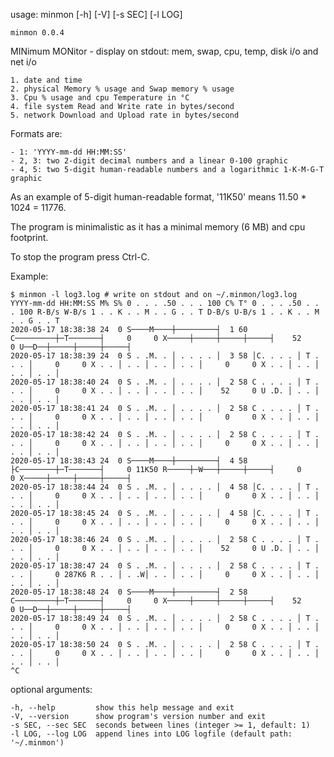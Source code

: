usage: minmon [-h] [-V] [-s SEC] [-l LOG]

    minmon 0.0.4

MINimum MONitor - display on stdout: mem, swap, cpu, temp, disk i/o and net i/o

    1. date and time
    2. physical Memory % usage and Swap memory % usage
    3. Cpu % usage and cpu Temperature in °C 
    4. file system Read and Write rate in bytes/second
    5. network Download and Upload rate in bytes/second

Formats are:

    - 1: 'YYYY-mm-dd HH:MM:SS'
    - 2, 3: two 2-digit decimal numbers and a linear 0-100 graphic
    - 4, 5: two 5-digit human-readable numbers and a logarithmic 1-K-M-G-T graphic

As an example of 5-digit human-readable format, '11K50' means 11.50 * 1024 = 11776.

The program is minimalistic as it has a minimal memory (6 MB) and cpu footprint.

To stop the program press Ctrl-C.

Example:

    $ minmon -l log3.log # write on stdout and on ~/.minmon/log3.log
    YYYY-mm-dd HH:MM:SS M% S% 0 . . . .50 . . . 100 C% T° 0 . . . .50 . . . 100 R-B/s W-B/s 1 . . K . . M . . G . . T D-B/s U-B/s 1 . . K . . M . . G . . T
    2020-05-17 18:38:38 24  0 S────M────┼─────────┤  1 60 C─────────┼─T───────┤     0     0 X─────┼─────┼─────┼─────┤    52     0 U──D──┼─────┼─────┼─────┤
    2020-05-17 18:38:39 24  0 S . .M. . │ . . . . │  3 58 │C. . . . │ T . . . │     0     0 X . . │ . . │ . . │ . . │     0     0 X . . │ . . │ . . │ . . │
    2020-05-17 18:38:40 24  0 S . .M. . │ . . . . │  2 58 C . . . . │ T . . . │     0     0 X . . │ . . │ . . │ . . │    52     0 U .D. │ . . │ . . │ . . │
    2020-05-17 18:38:41 24  0 S . .M. . │ . . . . │  2 58 C . . . . │ T . . . │     0     0 X . . │ . . │ . . │ . . │     0     0 X . . │ . . │ . . │ . . │
    2020-05-17 18:38:42 24  0 S . .M. . │ . . . . │  2 58 C . . . . │ T . . . │     0     0 X . . │ . . │ . . │ . . │     0     0 X . . │ . . │ . . │ . . │
    2020-05-17 18:38:43 24  0 S────M────┼─────────┤  4 58 ├C────────┼─T───────┤     0 11K50 R─────┼─W───┼─────┼─────┤     0     0 X─────┼─────┼─────┼─────┤
    2020-05-17 18:38:44 24  0 S . .M. . │ . . . . │  4 58 │C. . . . │ T . . . │     0     0 X . . │ . . │ . . │ . . │     0     0 X . . │ . . │ . . │ . . │
    2020-05-17 18:38:45 24  0 S . .M. . │ . . . . │  4 58 │C. . . . │ T . . . │     0     0 X . . │ . . │ . . │ . . │     0     0 X . . │ . . │ . . │ . . │
    2020-05-17 18:38:46 24  0 S . .M. . │ . . . . │  2 58 C . . . . │ T . . . │     0     0 X . . │ . . │ . . │ . . │    52     0 U .D. │ . . │ . . │ . . │
    2020-05-17 18:38:47 24  0 S . .M. . │ . . . . │  2 58 C . . . . │ T . . . │     0 287K6 R . . │ . .W│ . . │ . . │     0     0 X . . │ . . │ . . │ . . │
    2020-05-17 18:38:48 24  0 S────M────┼─────────┤  2 58 C─────────┼─T───────┤     0     0 X─────┼─────┼─────┼─────┤    52     0 U──D──┼─────┼─────┼─────┤
    2020-05-17 18:38:49 24  0 S . .M. . │ . . . . │  2 58 C . . . . │ T . . . │     0     0 X . . │ . . │ . . │ . . │     0     0 X . . │ . . │ . . │ . . │
    2020-05-17 18:38:50 24  0 S . .M. . │ . . . . │  2 58 C . . . . │ T . . . │     0     0 X . . │ . . │ . . │ . . │     0     0 X . . │ . . │ . . │ . . │
    ^C

optional arguments:
    
    -h, --help         show this help message and exit
    -V, --version      show program's version number and exit
    -s SEC, --sec SEC  seconds between lines (integer >= 1, default: 1)
    -l LOG, --log LOG  append lines into LOG logfile (default path: '~/.minmon')
